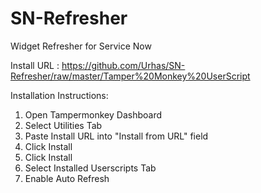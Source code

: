# SN-Refresher
Widget Refresher for Service Now

Install URL : https://github.com/Urhas/SN-Refresher/raw/master/Tamper%20Monkey%20UserScript

Installation Instructions:
1. Open Tampermonkey Dashboard
2. Select Utilities Tab
3. Paste Install URL into "Install from URL" field
4. Click Install
5. Click Install
6. Select Installed Userscripts Tab
7. Enable Auto Refresh
